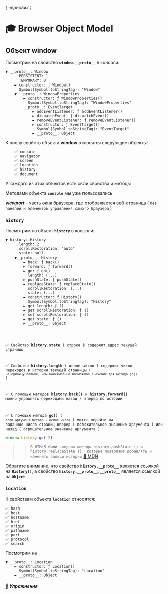 _( черновик )_
# :mortar_board: Browser Object Model

## Объект window

Посмотрим на свойство **`window.__proto__`** в консоли:

```console
▼ __proto__: Window
      PERSISTENT: 1
      TEMPORARY: 0
    ► constructor: ƒ Window()
      Symbol(Symbol.toStringTag): "Window"
    ▼ __proto__: WindowProperties
        ► constructor: ƒ WindowProperties()
          Symbol(Symbol.toStringTag): "WindowProperties"
        __proto__: EventTarget
            ► addEventListener: ƒ addEventListener()
            ► dispatchEvent: ƒ dispatchEvent()
            ► removeEventListener: ƒ removeEventListener()
            ► constructor: ƒ EventTarget()
              Symbol(Symbol.toStringTag): "EventTarget"
            ► __proto__: Object
```

К числу свойств объекта  **window** относятся следующие объекты:

```
    ✅ console
    ✅ navigator
    ✅ screen
    ✅ location
    ✅ history
    ✅ document
```

У каждого из этих объектов есть свои свойства и методы

Методами объекта  **`console`**  мы уже пользовались

**_viewport_** - часть окна браузера, где отображается веб-страница 
( `без панелей и элементов управления самого браузера` )

### **`history`**
Посмотрим на объект **`history`** в консоли:

```console
▼ history: History
      length: 2
      scrollRestoration: "auto"
      state: null
    ▼__proto__: History
        ► back: ƒ back()
        ► forward: ƒ forward()
        ► go: ƒ go()
          length: (...)
        ► pushState: ƒ pushState()
        ► replaceState: ƒ replaceState()
          scrollRestoration: (...)
          state: (...)
        ► constructor: ƒ History()
          Symbol(Symbol.toStringTag): "History"
        ► get length: ƒ ()
        ► get scrollRestoration: ƒ ()
        ► set scrollRestoration: ƒ ()
        ► get state: ƒ ()
        ► __proto__: Object
```
<code>

✅ Свойство <b>history.state</b> ( строка ) содержит адрес текущей страницы

✅ Свойство <b>history.length</b> ( целое число ) содержит число переходов в истории текущей страницы ( `на единицу больше, чем максимально возможное значение для метода go()` )

✅ С помощью методов <b>history.back()</b> и <b>history.forward()</b> можно управлять переходами назад / вперед по истории

✅ С помощью метода <b>go()</b> ( `если аргумент метода - целое число` ) можно перейти на заданное число страниц вперед ( положительное значение аргумента ) или назад ( отрицательное значение аргумента )
</code>
```javascript
window.history.go(-2)
```
>>`В HTML5 были введены методы history.pushState () и history.replaceState (), которые позволяют добавлять и изменять записи истории`
>>[:link: MDN](https://developer.mozilla.org/ru/docs/Web/API/History_API)

Обратите внимание, что свойство **`history.__proto__`** является ссылкой на **`History()`**, а свойство **`history.__proto__.__proto__`** является ссылкой на  **`Object`**

### **`location`**

К свойствам объекта **`location`** относятся:

    ✅ hash
    ✅ host
    ✅ hostname
    ✅ href
    ✅ origin
    ✅ pathname
    ✅ port
    ✅ protocol
    ✅ search

Посмотрим на 
```console
▼ __proto__: Location
    ► constructor: ƒ Location()
      Symbol(Symbol.toStringTag): "Location"
    ► __proto__: Object
```

##### [:briefcase:](https://docs.google.com/forms/d/e/1FAIpQLSegoz325rD2axv1Trw3EYZVPFhXbRaEa40WQhSO22EzEEYvZA/viewform) Упражнения